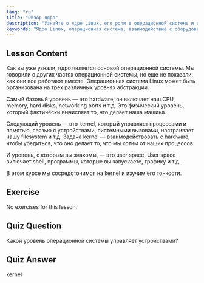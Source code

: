 ```yaml
---
lang: "ru"
title: "Обзор ядра"
description: "Узнайте о ядре Linux, его роли в операционной системе и о том, как оно взаимодействует с аппаратным обеспечением и пользовательским пространством. Изучите основные компоненты ОС."
keywords: "Ядро Linux, операционная система, взаимодействие с оборудованием, пользовательское пространство, учебник по Linux, руководство для начинающих"
---
```


## Lesson Content

Как вы уже узнали, ядро является основой операционной системы. Мы говорили о других частях операционной системы, но еще не показали, как они все работают вместе. Операционная система Linux может быть организована на трех различных уровнях абстракции.

Самый базовый уровень — это hardware; он включает наш CPU, memory, hard disks, networking ports и т.д. Это физический уровень, который фактически вычисляет то, что делает наша машина.

Следующий уровень — это kernel, который управляет процессами и памятью, связью с устройствами, системными вызовами, настраивает нашу filesystem и т.д. Задача kernel — взаимодействовать с hardware, чтобы убедиться, что оно делает то, что мы хотим от наших процессов.

И уровень, с которым вы знакомы, — это user space. User space включает shell, программы, которые вы запускаете, графику и т.д.

В этом курсе мы сосредоточимся на kernel и изучим его тонкости.

## Exercise

No exercises for this lesson.

## Quiz Question

Какой уровень операционной системы управляет устройствами?

## Quiz Answer

kernel
